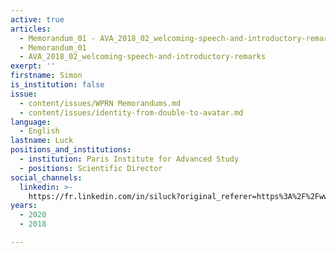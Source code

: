 ```yaml
---
active: true
articles:
  - Memorandum_01 - AVA_2018_02_welcoming-speech-and-introductory-remarks
  - Memorandum_01
  - AVA_2018_02_welcoming-speech-and-introductory-remarks
exerpt: ''
firstname: Simon
is_institution: false
issue:
  - content/issues/WPRN Memorandums.md
  - content/issues/identity-from-double-to-avatar.md
language:
  - English
lastname: Luck
positions_and_institutions:
  - institution: Paris Institute for Advanced Study
  - positions: Scientific Director
social_channels:
  linkedin: >-
    https://fr.linkedin.com/in/siluck?original_referer=https%3A%2F%2Fwww.google.com%2F
years:
  - 2020
  - 2018

---
```

